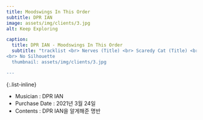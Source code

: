 ```yaml
---
title: Moodswings In This Order 
subtitle: DPR IAN
image: assets/img/clients/3.jpg
alt: Keep Exploring

caption:
  title: DPR IAN - Moodswings In This Order 
  subtitle: "tracklist <br> Nerves (Title) <br> Scaredy Cat (Title) <br> MITO <br> So Beautiful <br> Dope Lovers <br> No Blueberries (Feat. DPRLIVE, CL) <br> Welcome To The Show 
<br> No Silhouette
  thumbnail: assets/img/clients/3.jpg

---
```


{:.list-inline}
- Musician : DPR IAN
- Purchase Date : 2021년 3월 24일 
- Contents : DPR IAN을 알게해준 명반
